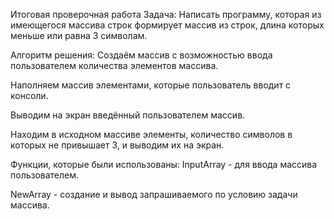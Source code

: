 Итоговая проверочная работа
Задача:
Написать программу, которая из имеющегося массива строк формирует массив из строк, длина которых меньше или равна 3 символам.

Алгоритм решения:
Создаём массив с возможностью ввода пользователем количества элементов массива.

Наполняем массив элементами, которые пользователь вводит с консоли.

Выводим на экран введённый пользователем массив.

Находим в исходном массиве элементы, количество символов в которых не привышает 3, и выводим их на экран.

Функции, которые были использованы:
InputArray - для ввода массива пользователем.

NewArray - создание и вывод запрашиваемого по условию задачи массива.

